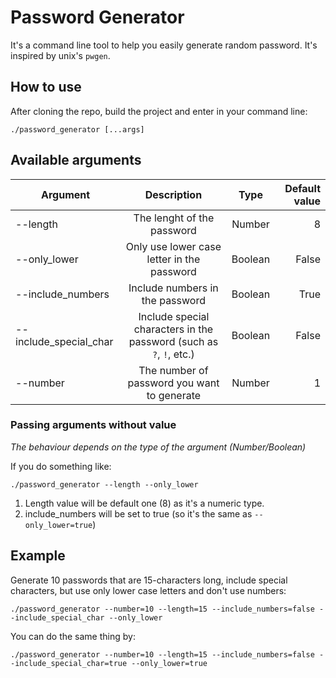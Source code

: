 # Password Generator
It's a command line tool to help you easily generate random password. It's inspired by unix's `pwgen`.

## How to use
After cloning the repo, build the project and enter in your command line:
```
./password_generator [...args]
```

## Available arguments
| Argument | Description | Type | Default value |
| -------- |:-----------:|:----:| -------------:|
| --length | The lenght of the password | Number | 8 |
| --only_lower | Only use lower case letter in the password | Boolean | False |
| --include_numbers | Include numbers in the password | Boolean | True |
| --include_special_char | Include special characters in the password (such as `?`, `!`, etc.) | Boolean | False |
| --number | The number of password you want to generate | Number | 1 |

### Passing arguments without value
*The behaviour depends on the type of the argument (Number/Boolean)*

If you do something like:
```
./password_generator --length --only_lower
```
1. Length value will be default one (8) as it's a numeric type.
2. include_numbers will be set to true (so it's the same as `--only_lower=true`)

## Example
Generate 10 passwords that are 15-characters long, include special characters, but use only lower case letters and don't use numbers:
```
./password_generator --number=10 --length=15 --include_numbers=false --include_special_char --only_lower
```

You can do the same thing by:
```
./password_generator --number=10 --length=15 --include_numbers=false --include_special_char=true --only_lower=true
```
